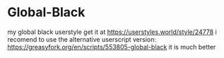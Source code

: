 # Global-Black
my global black userstyle
get it at https://userstyles.world/style/24778
i recomend to use the alternative userscript version: https://greasyfork.org/en/scripts/553805-global-black
it is much better
